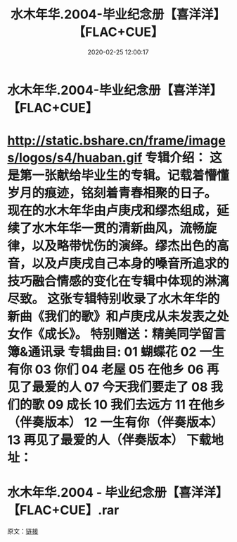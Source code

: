 ﻿---
title: 水木年华.2004-毕业纪念册【喜洋洋】【FLAC+CUE】
date: 2020-02-25 12:00:17
categories: APE、FLAC、MP3
tags: 华语中文
---
# 水木年华.2004-毕业纪念册【喜洋洋】【FLAC+CUE】

http://static.bshare.cn/frame/images/logos/s4/huaban.gif
专辑介绍：
这是第一张献给毕业生的专辑。记载着懵懂岁月的痕迹，铭刻着青春相聚的日子。
现在的水木年华由卢庚戌和缪杰组成，延续了水木年华一贯的清新曲风，流畅旋律，以及略带忧伤的演绎。缪杰出色的高音，以及卢庚戌自己本身的嗓音所追求的技巧融合情感的变化在专辑中体现的淋漓尽致。
这张专辑特别收录了水木年华的新曲《我们的歌》和卢庚戌从未发表之处女作《成长》。
特别赠送：精美同学留言簿&通讯录
专辑曲目:
01 蝴蝶花
02 一生有你
03 你们
04 老屋
05 在他乡
06 再见了最爱的人
07 今天我们要走了
08 我们的歌
09 成长
10 我们去远方
11 在他乡（伴奏版本）
12 一生有你（伴奏版本）
13 再见了最爱的人（伴奏版本）
下载地址：
==============================
水木年华.2004 - 毕业纪念册【喜洋洋】【FLAC+CUE】.rar
==============================
原文：[链接](https://blog.sina.com.cn/s/blog_1647c7e7601030k6g.html)
